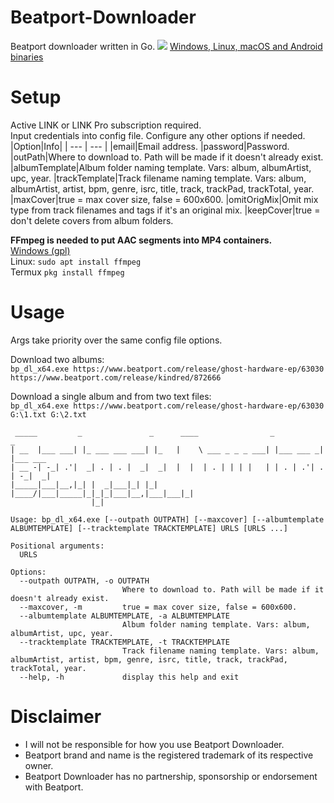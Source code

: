 # Beatport-Downloader
Beatport downloader written in Go.
![](https://i.imgur.com/T91aKEi.png)
[Windows, Linux, macOS and Android binaries](https://github.com/Sorrow446/Beatport-Downloader/releases)

# Setup
Active LINK or LINK Pro subscription required.    
Input credentials into config file.
Configure any other options if needed.
|Option|Info|
| --- | --- |
|email|Email address.
|password|Password.
|outPath|Where to download to. Path will be made if it doesn't already exist.
|albumTemplate|Album folder naming template. Vars: album, albumArtist, upc, year.
|trackTemplate|Track filename naming template. Vars: album, albumArtist, artist, bpm, genre, isrc, title, track, trackPad, trackTotal, year.
|maxCover|true = max cover size, false = 600x600.
|omitOrigMix|Omit mix type from track filenames and tags if it's an original mix.
|keepCover|true = don't delete covers from album folders.

**FFmpeg is needed to put AAC segments into MP4 containers.**    
[Windows (gpl)](https://github.com/BtbN/FFmpeg-Builds/releases)    
Linux: `sudo apt install ffmpeg`    
Termux `pkg install ffmpeg`

# Usage
Args take priority over the same config file options.

Download two albums:   
`bp_dl_x64.exe https://www.beatport.com/release/ghost-hardware-ep/63030 https://www.beatport.com/release/kindred/872666`

Download a single album and from two text files:   
`bp_dl_x64.exe https://www.beatport.com/release/ghost-hardware-ep/63030 G:\1.txt G:\2.txt`

```
 _____         _               _      ____                _           _
| __  |___ ___| |_ ___ ___ ___| |_   |    \ ___ _ _ _ ___| |___ ___ _| |___ ___
| __ -| -_| .'|  _| . | . |  _|  _|  |  |  | . | | | |   | | . | .'| . | -_|  _|
|_____|___|__,|_| |  _|___|_| |_|    |____/|___|_____|_|_|_|___|__,|___|___|_|
                  |_|

Usage: bp_dl_x64.exe [--outpath OUTPATH] [--maxcover] [--albumtemplate ALBUMTEMPLATE] [--tracktemplate TRACKTEMPLATE] URLS [URLS ...]

Positional arguments:
  URLS

Options:
  --outpath OUTPATH, -o OUTPATH
                         Where to download to. Path will be made if it doesn't already exist.
  --maxcover, -m         true = max cover size, false = 600x600.
  --albumtemplate ALBUMTEMPLATE, -a ALBUMTEMPLATE
                         Album folder naming template. Vars: album, albumArtist, upc, year.
  --tracktemplate TRACKTEMPLATE, -t TRACKTEMPLATE
                         Track filename naming template. Vars: album, albumArtist, artist, bpm, genre, isrc, title, track, trackPad, trackTotal, year.
  --help, -h             display this help and exit
  ```
  
  # Disclaimer
- I will not be responsible for how you use Beatport Downloader.    
- Beatport brand and name is the registered trademark of its respective owner.    
- Beatport Downloader has no partnership, sponsorship or endorsement with Beatport.
